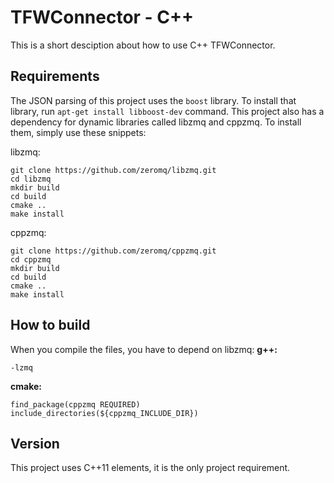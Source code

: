 # TFWConnector - C++

This is a short desciption about how to use C++ TFWConnector.

## Requirements

The JSON parsing of this project uses the `boost` library. To install that library, run `apt-get install libboost-dev` command. This project also has a dependency for dynamic libraries called libzmq and cppzmq. To install them, simply use these snippets:

libzmq:
```text
git clone https://github.com/zeromq/libzmq.git
cd libzmq
mkdir build
cd build
cmake ..
make install
```

cppzmq:
```text
git clone https://github.com/zeromq/cppzmq.git
cd cppzmq
mkdir build
cd build
cmake ..
make install
```

## How to build

When you compile the files, you have to depend on libzmq:
**g++:**
```text
-lzmq
```

**cmake:**
```text
find_package(cppzmq REQUIRED)
include_directories(${cppzmq_INCLUDE_DIR})
```

## Version

This project uses C++11 elements, it is the only project requirement.